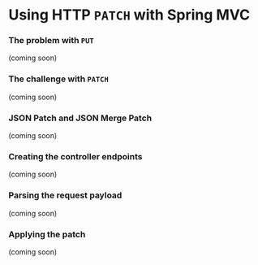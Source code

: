# Using HTTP `PATCH` with Spring MVC

### The problem with `PUT`

(coming soon)

### The challenge with `PATCH`

(coming soon)

### JSON Patch and JSON Merge Patch

(coming soon)

### Creating the controller endpoints

(coming soon)

### Parsing the request payload

(coming soon)

### Applying the patch

(coming soon)